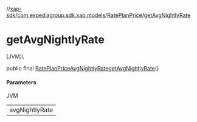 //[xap-sdk](../../../index.md)/[com.expediagroup.sdk.xap.models](../index.md)/[RatePlanPrice](index.md)/[getAvgNightlyRate](get-avg-nightly-rate.md)

# getAvgNightlyRate

[JVM]\

public final [RatePlanPriceAvgNightlyRate](../-rate-plan-price-avg-nightly-rate/index.md)[getAvgNightlyRate](get-avg-nightly-rate.md)()

#### Parameters

JVM

| |
|---|
| avgNightlyRate |
